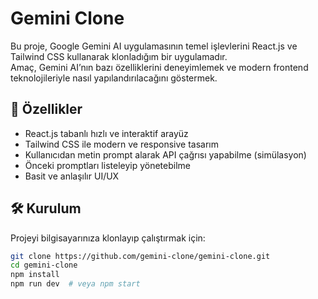 # Gemini Clone

Bu proje, Google Gemini AI uygulamasının temel işlevlerini React.js ve Tailwind CSS kullanarak klonladığım bir uygulamadır.  
Amaç, Gemini AI’nın bazı özelliklerini deneyimlemek ve modern frontend teknolojileriyle nasıl yapılandırılacağını göstermek.

## 🚀 Özellikler

- React.js tabanlı hızlı ve interaktif arayüz
- Tailwind CSS ile modern ve responsive tasarım
- Kullanıcıdan metin prompt alarak API çağrısı yapabilme (simülasyon)
- Önceki promptları listeleyip yönetebilme
- Basit ve anlaşılır UI/UX

## 🛠 Kurulum

Projeyi bilgisayarınıza klonlayıp çalıştırmak için:

```bash
git clone https://github.com/gemini-clone/gemini-clone.git
cd gemini-clone
npm install
npm run dev  # veya npm start
```
